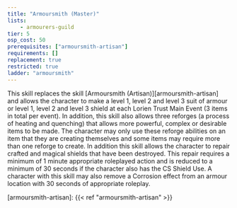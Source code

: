 ```yaml
---
title: "Armoursmith (Master)"
lists:
    - armourers-guild
tier: 5
osp_cost: 50
prerequisites: ["armoursmith-artisan"]
requirements: []
replacement: true
restricted: true
ladder: "armoursmith"
---
```

This skill replaces the skill [Armoursmith (Artisan)][armoursmith-artisan] and allows the character to make a level 1, level 2 and level 3 suit of armour or level 1, level 2 and level 3 shield at each Lorien Trust Main Event (3 items in total per event). In addition, this skill also allows three reforges (a process of heating and quenching) that allows more powerful, complex or desirable items to be made. The character may only use these reforge abilities on an item that they are creating themselves and some items may require more than one reforge to create. In addition this skill allows the character to repair crafted and magical shields that have been destroyed. This repair requires a minimum of 1 minute appropriate roleplayed action and is reduced to a minimum of 30 seconds if the character also has the CS Shield Use. A character with this skill may also remove a Corrosion effect from an armour location with 30 seconds of appropriate roleplay.

[armoursmith-artisan]: {{< ref "armoursmith-artisan" >}}